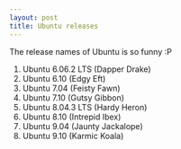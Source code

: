 ```yaml
---
layout: post
title: Ubuntu releases
---
```


The release names of Ubuntu is so funny :P

1. Ubuntu 6.06.2 LTS (Dapper Drake)
2. Ubuntu 6.10 (Edgy Eft)
3. Ubuntu 7.04 (Feisty Fawn)
4. Ubuntu 7.10 (Gutsy Gibbon)
5. Ubuntu 8.04.3 LTS (Hardy Heron)
6. Ubuntu 8.10 (Intrepid Ibex)
7. Ubuntu 9.04 (Jaunty Jackalope)
8. Ubuntu 9.10 (Karmic Koala)
